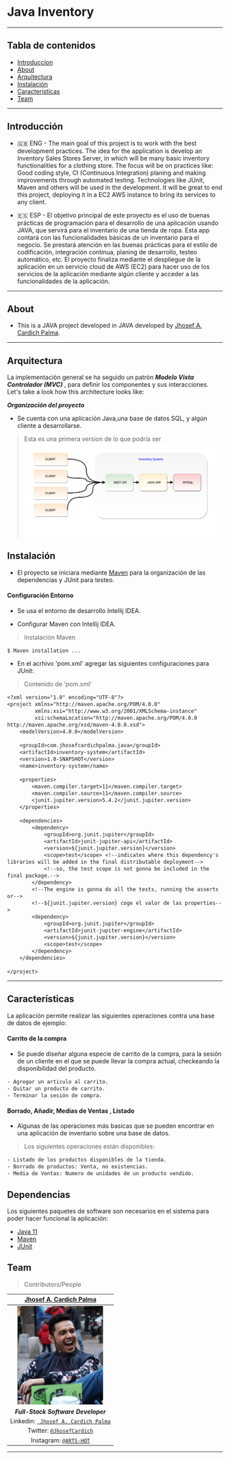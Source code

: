 
#  Java Inventory 

---
##  Tabla de contenidos


- [Introduccíon](#Introducción)
- [About](#About )
- [Arquitectura](#Arquitectura)
- [Instalación](#instalación)
- [Características](#Características)
- [Team](#team)




---

 
## Introducción

-  🇬🇧 ENG - The main goal of this project is to work with the best development practices. 
The idea for the application is develop an Inventory Sales Stores Server, in which will be many basic inventory functionalities for a clothing store. 
The focus will be on practices like: Good coding style, CI (Continuous Integration) planing and making improvements through automated testing. 
Technologies like JUnit, Maven and others will be used in the development. It will be great to end this project, deploying it in a EC2 AWS instance to bring its 
services to any client.
              
  - 🇪🇸 ESP - El objetivo principal de este proyecto es el uso de buenas prácticas de programación para el desarrollo de una aplicación usando JAVA, que servirá 
  para el inventario de una tienda  de ropa. Esta app contará con las funcionalidades básicas de un inventario para el negocio.
 Se prestará atención en las buenas prácticas para el estilo de codificación, integración continua, planing de desarrollo,
  testeo automático, etc.  El proyecto finaliza mediante el despliegue de la aplicación en un servicio cloud de AWS (EC2) 
  para hacer uso de los servicios de la aplicación mediante algún cliente y acceder a las funcionalidades de la aplicación.
 
---
 ## About

  -  This is a JAVA project developed in JAVA developed by [Jhosef A. Cardich Palma](https://www.linkedin.com/in/jhosef-anderson-cardich-palma-74765788/). 
     
 
 ---
## Arquitectura

La implementación general se ha seguido un patrón ***Modelo Vista Controlador (MVC)*** , para definir los componentes y sus interacciones. 
Let's take a look how this architecture looks like:

 ***Organización del proyecto***
- Se cuenta con una aplicación Java,una base de datos SQL, y algún cliente a desarrollarse. 
> Esta es una primera version de lo que podría ser 
 ![Project  Architecture](documentation/img-inventory-system.png)


## Instalación

 - El proyecto se iniciara mediante [Maven](https://maven.apache.org/) para la organización de las dependencias y JUnit para testeo.

 #### Configuración Entorno
-  Se usa el entorno de desarrollo Intellij IDEA.

 - Configurar Maven con Intellij IDEA. 
> Instalación Maven
```
$ Maven installation ... 
 ```

- En el acrhivo 'pom.xml' agregar las siguientes configuraciones para JUnit:

> Contenido de 'pom.xml'
```
<?xml version="1.0" encoding="UTF-8"?>
<project xmlns="http://maven.apache.org/POM/4.0.0"
         xmlns:xsi="http://www.w3.org/2001/XMLSchema-instance"
         xsi:schemaLocation="http://maven.apache.org/POM/4.0.0 http://maven.apache.org/xsd/maven-4.0.0.xsd">
    <modelVersion>4.0.0</modelVersion>

    <groupId>com.jhosefcardichpalma.java</groupId>
    <artifactId>inventory-system</artifactId>
    <version>1.0-SNAPSHOT</version>
    <name>inventory-system</name>

    <properties>
        <maven.compiler.target>11</maven.compiler.target>
        <maven.compiler.source>11</maven.compiler.source>
        <junit.jupiter.version>5.4.2</junit.jupiter.version>
    </properties>

    <dependencies>
        <dependency>
            <groupId>org.junit.jupiter</groupId>
            <artifactId>junit-jupiter-api</artifactId>
            <version>${junit.jupiter.version}</version>
            <scope>test</scope> <!--indicates where this dependency's libraries will be added in the final distributable deployment-->
            <!--so, the test scope is not gonna be included in the final package.-->
        </dependency>
        <!--The engine is gonna do all the tests, running the asserts or-->
        <!--${junit.jupiter.version} coge el valor de las properties-->
        <dependency>
            <groupId>org.junit.jupiter</groupId>
            <artifactId>junit-jupiter-engine</artifactId>
            <version>${junit.jupiter.version}</version>
            <scope>test</scope>
        </dependency>
    </dependencies>

</project>
 ```
---
 

## Características

La aplicación permite realizar las siguientes operaciones contra una base de datos de ejemplo: 


#### Carrito de la compra 
- Se puede diseñar alguna especie de carrito de la compra, para la sesión de un cliente en el que se puede llevar la compra actual, checkeando la disponibilidad del producto.

````
- Agregar un articulo al carrito.
- Quitar un producto de carrito.
- Terminar la sesión de compra.
````

#### Borrado, Añadir, Medias de Ventas , Listado 
- Algunas de las operaciones más basicas que se pueden encontrar en una aplicación de inventario sobre una base de datos.

> Los siguientes operaciones están disponibles:

````
- Listado de los productos disponibles de la tienda.
- Borrado de productos: Venta, no existencias.
- Media de Ventas: Numero de unidades de un producto vendido.

````

## Dependencias

Los siguientes paquetes de software son necesarios en el sistema para poder hacer funcional la aplicación:
- [Java 11](https://www.oracle.com/es/java/)
- [Maven](https://maven.apache.org/)
- [JUnit](https://junit.org/junit5/)



## Team
> Contributors/People

| <a href="https://www.linkedin.com/in/jhosef-anderson-cardich-palma-74765788/" target="_blank">**Jhosef A. Cardich Palma**</a> | 
| :---: |
|  <a href="https://www.linkedin.com/in/jhosef-anderson-cardich-palma-74765788/" target="_blank"><img src="documentation/profile_pic.png" width="200" height="230" /></a>   |
|***Full-Stack Software Developer***|
| Linkedin:   <a href="https://www.linkedin.com/in/jhosef-anderson-cardich-palma-74765788/" target="_blank">` Jhosef A. Cardich Palma`</a>| 
| Twitter: <a href="http://twitter.com/jhosefcardich" target="_blank">`@JhosefCardich`</a>| 
|Instagram: <a href="http://instagram.com/arts_hot" target="_blank">`@ARTS-HOT`</a>






---


